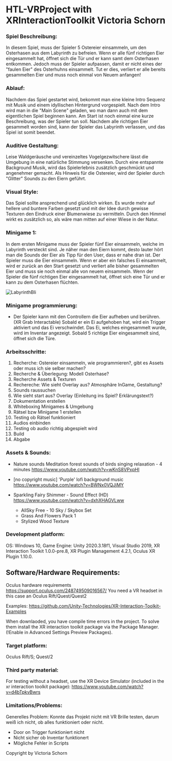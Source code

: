 # HTL-VRProject with XRInteractionToolkit Victoria Schorn

### Spiel Beschreibung: 
In diesem Spiel, muss der Spieler 5 Ostereier einsammeln, um den Osterhasen aus dem Labyrinth zu befreien. Wenn er alle fünf richtigen Eier eingesammelt hat, öffnet sich die Tür und er kann samt dem Osterhasen entkommen. 
Jedoch muss der Spieler aufpassen, damit er nicht eines der "faulen Eier" des Osterhuhns einsammelt. Tut er dies, verliert er alle bereits gesammelten Eier und muss noch einmal von Neuem anfangen! 

### Ablauf:
Nachdem das Spiel gestartet wird, bekommt man eine kleine Intro Sequenz mit Musik und einem idyllischen Hintergrund vorgespielt. Nach dem Intro wird man in die "Main Scene" geladen, wo man dann auch mit dem eigentlichen Spiel beginnen kann. Am Start ist noch einmal eine kurze Beschreibung, was der Spieler tun soll. 
Nachdem alle richtigen Eier gesammelt worden sind, kann der Spieler das Labyrinth verlassen, und das Spiel ist somit beendet. 

### Auditive Gestaltung:
Leise Waldgeräusche und vereinzeltes Vogelgezwitschere lässt die Umgebung in eine natürliche Stimmung versenken. Durch eine entspannte Background Musik, wird das Spielerlebnis zusätzlich geschmückt und angenehmer gemacht. 
Als Hinweis für die Ostereier, wird der Spieler durch "Glitter" Sounds zu den Eiern geführt. 

### Visual Style: 
Das Spiel sollte ansprechend und glücklich wirken. Es wurde mehr auf hellere und buntere Farben gesetzt und mit der Idee durch gewisse Texturen den Eindruck einer Blumenwiese zu vermitteln. Durch den Himmel wirkt es zusätzlich so, als wäre man mitten auf einer Wiese in der Natur. 

### Minigame 1:
In dem ersten Minigame muss der Spieler fünf Eier einsammeln, welche im Labyrinth versteckt sind.
Je näher man den Eiern kommt, desto lauter hört man die Sounds der Eier als Tipp für den User, dass er nahe dran ist. 
Der Spieler muss die Eier einsammeln. Wenn er aber ein falsches Ei einsammelt, wird er zurück an den Start gesetzt und verliert alle bisher gesammelten Eier und muss sie noch einmal alle von neuem einsammeln. Wenn der Spieler die fünf richtigen Eier eingesammelt hat, öffnet sich eine Tür und er kann zu dem Osterhasen flüchten.

![LabyrinthBli](https://user-images.githubusercontent.com/72389422/173232212-c0ba362b-12e2-4e0e-9872-f59b166b12cf.png)


### Minigame programmierung:
-	Der Spieler kann mit den Controllern die Eier aufheben und berühren. (XR Grab Interactable) Sobald er ein Ei aufgehoben hat, wird ein Trigger aktiviert und das Ei verschwindet. Das Ei, welches eingesammelt wurde, wird im Inventar angezeigt. Sobald 5 richtige Eier eingesammelt sind, öffnet sich die Türe. 

### Arbeitsschritte:
1.	Recherche: Ostereier einsammeln, wie programmieren?, gibt es Assets oder muss ich sie selber machen?
2.	Recherche & Überlegung: Modell Osterhase?
3.	Recherche Assets & Texturen
4.	Rechereche: Wie sieht Overlay aus? Atmosphäre InGame, Gestaltung?
5.	Sounds raussuchen
6.	Wie sieht start aus? Overlay (Einleitung ins Spiel? Erklärungstext?)
7.	Dokumentation erstellen
8.	Whiteboxing Minigames & Umgebung
9.	Rätsel bzw Minigame 1 erstellen
10.	Testing ob Rätsel funktioniert
11.	Audios einbinden
12.	Testing ob audio richtig abgespielt wird 
13.	Build
14.	Abgabe

### Assets & Sounds:
- Nature sounds Meditation forest sounds of birds singing relaxation - 4 minutes
 https://www.youtube.com/watch?v=wKnS8VPxpHI
- [no copyright music] 'Purple' lofi background music
 https://www.youtube.com/watch?v=BWNx0VQJjMY
- Sparkling Fairy Shimmer - Sound Effect (HD)
  https://www.youtube.com/watch?v=dxhXHAGVLww


  - AllSky Free - 10 Sky / Skybox Set
  - Grass And Flowers Pack 1
  - Stylized Wood Texture
  

### Development platform: 
OS: Windows 10, Game Engine: Unity 2020.3.18f1, Visual Studio 2019, XR Interaction Toolkit 1.0.0-pre.8, XR Plugin Management 4.2.1, Oculus XR Plugin 1.10.0.

## Software/Hardware Requirements: 
Oculus hardware requirements https://support.oculus.com/248749509016567/
You need a VR headset in this case an Oculus Rift/Quest/Quest2

Examples: https://github.com/Unity-Technologies/XR-Interaction-Toolkit-Examples

When downlaoded, you have compile time errors in the project. To solve them install the XR interaction toolkit package via the Package Manager. (!Enable in Advanced Settings Preview Packages).

### Target platform: 
Oculus Rift/S; Quest/2

### Third party material: 

For testing without a headset, use the XR Device Simulator (included in the xr interaction toolkit package):  https://www.youtube.com/watch?v=d4bTpkvBwrs

### Limitations/Problems: 

Generelles Problem: Konnte das Projekt nicht mit VR Brille testen, darum weiß ich nicht, ob alles funktioniert oder nicht.
- Door on Trigger funktioniert nicht
- Nicht sicher ob Inventar funktionert
- Mögliche Fehler in Scripts




Copyright by Victoria Schorn
